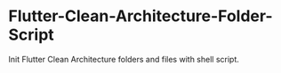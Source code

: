 # Flutter-Clean-Architecture-Folder-Script
Init Flutter Clean Architecture folders and files with shell script.
